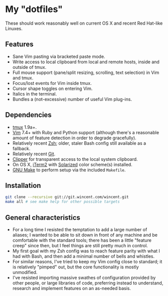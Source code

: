 # My "dotfiles"

These should work reasonably well on current OS X and recent Red Hat-like
Linuxes.

## Features

* Sane Vim pasting via bracketed paste mode.
* Write access to local clipboard from local and remote hosts, inside and
  outside of tmux.
* Full mouse support (pane/split resizing, scrolling, text selection) in Vim and
  tmux.
* Focus/lost events for Vim inside tmux.
* Cursor shape toggles on entering Vim.
* Italics in the terminal.
* Bundles a (not-excessive) number of useful Vim plug-ins.

## Dependencies

* [tmux](http://tmux.sourceforge.net/) 1.9a+.
* [Vim](http://www.vim.org/) 7.4+ with Ruby and Python support (although there's
  a reasonable amount of feature detection in order to degrade gracefully).
* Relatively recent [Zsh](http://www.zsh.org/); older, staler Bash config still
  available as a fallback.
* Relatively recent [Git](http://git-scm.com/).
* [Clipper](https://wincent.com/products/clipper) for transparent access to the
  local system clipboard.
* On OS X, [iTerm2](http://www.iterm2.com/) with
  [Solarized](http://ethanschoonover.com/solarized) color scheme(s) installed.
* [GNU Make](https://www.gnu.org/software/make/) to perform setup via the
  included `Makefile`.

## Installation

```sh
git clone --recursive git://git.wincent.com/wincent.git
make all # see make help for other possible targets
```

## General characteristics

* For a long time I resisted the temptation to add a large number of aliases; I
  wanted to be able to sit down in front of any machine and be comfortable with
  the standard tools; there has been a little "feature creep" since then, but I
  feel things are still pretty much in control.
* My first goal with my Zsh config was to reach feature parity with what I had
  with Bash, and then add a minimal number of bells and whistles.
* For similar reasons, I've tried to keep my Vim config close to standard; it is
  relatively "pimped" out, but the core functionality is mostly unmodified.
* I've resisted importing massive swathes of configuration provided by other
  people, or large libraries of code, preferring instead to understand, research
  and implement features on an as-needed basis.
